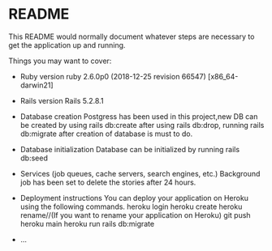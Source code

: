 # README

This README would normally document whatever steps are necessary to get the
application up and running.

Things you may want to cover:

* Ruby version
  ruby 2.6.0p0 (2018-12-25 revision 66547) [x86_64-darwin21]

* Rails version
  Rails 5.2.8.1

* Database creation
  Postgress has been used in this project,new DB can be created by using rails db:create after using rails db:drop,
  running rails db:migrate after creation of database is must to do.

* Database initialization
  Database can be initialized by running rails db:seed

* Services (job queues, cache servers, search engines, etc.)
  Background job has been set to delete the stories after 24 hours.


* Deployment instructions
  You can deploy your application on Heroku using the following commands.
  heroku login
  heroku create
  heroku rename//(If you want to rename your application on Heroku)
  git push heroku main
  heroku run rails db:migrate

* ...
